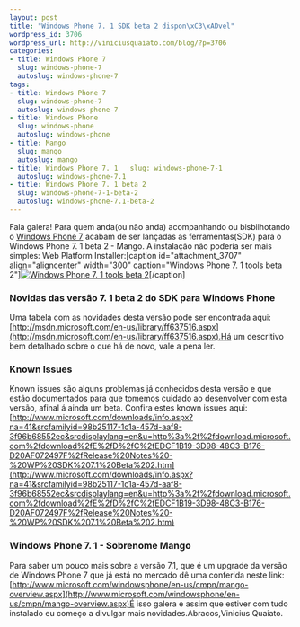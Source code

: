 ```yaml
--- 
layout: post
title: "Windows Phone 7. 1 SDK beta 2 dispon\xC3\xADvel"
wordpress_id: 3706
wordpress_url: http://viniciusquaiato.com/blog/?p=3706
categories: 
- title: Windows Phone 7
  slug: windows-phone-7
  autoslug: windows-phone-7
tags: 
- title: Windows Phone 7
  slug: windows-phone-7
  autoslug: windows-phone-7
- title: Windows Phone
  slug: windows-phone
  autoslug: windows-phone
- title: Mango
  slug: mango
  autoslug: mango
- title: Windows Phone 7. 1   slug: windows-phone-7-1
  autoslug: windows-phone-7.1
- title: Windows Phone 7. 1 beta 2
  slug: windows-phone-7-1-beta-2
  autoslug: windows-phone-7.1-beta-2
---
```

Fala galera! Para quem anda(ou não anda) acompanhando ou bisbilhotando o [Windows Phone 7](http://viniciusquaiato.com/blog/category/windows-phone-7/) acabam de ser lançadas as ferramentas(SDK) para o Windows Phone 7. 1 beta 2 - Mango. A instalação não poderia ser mais simples: Web Platform Installer:[caption id="attachment_3707" align="aligncenter" width="300" caption="Windows Phone 7. 1 tools beta 2"][![Windows Phone 7. 1 tools beta 2](http://viniciusquaiato.com/images_posts/Windows-Phone-7.1-tools-beta-2-300x231.png "Windows Phone 7. 1 tools beta 2")](http://viniciusquaiato.com/images_posts/Windows-Phone-7.1-tools-beta-2.png)[/caption]

### Novidas das versão 7. 1 beta 2 do SDK para Windows Phone
Uma tabela com as novidades desta versão pode ser encontrada aqui: [http://msdn.microsoft.com/en-us/library/ff637516.aspx](http://msdn.microsoft.com/en-us/library/ff637516.aspx).Há um descritivo bem detalhado sobre o que há de novo, vale a pena ler.

### Known Issues
Known issues são alguns problemas já conhecidos desta versão e que estão documentados para que tomemos cuidado ao desenvolver com esta versão, afinal á ainda um beta. Confira estes known issues aqui: [http://www.microsoft.com/downloads/info.aspx?na=41&srcfamilyid=98b25117-1c1a-457d-aaf8-3f96b68552ec&srcdisplaylang=en&u=http%3a%2f%2fdownload.microsoft.com%2fdownload%2fE%2fD%2fC%2fEDCF1B19-3D98-48C3-B176-D20AF072497F%2fRelease%20Notes%20-%20WP%20SDK%207.1%20Beta%202.htm](http://www.microsoft.com/downloads/info.aspx?na=41&srcfamilyid=98b25117-1c1a-457d-aaf8-3f96b68552ec&srcdisplaylang=en&u=http%3a%2f%2fdownload.microsoft.com%2fdownload%2fE%2fD%2fC%2fEDCF1B19-3D98-48C3-B176-D20AF072497F%2fRelease%20Notes%20-%20WP%20SDK%207.1%20Beta%202.htm)

### Windows Phone 7. 1 - Sobrenome Mango
Para saber um pouco mais sobre a versão 7.1, que é um upgrade da versão de Windows Phone 7 que já está no mercado dê uma conferida neste link: [http://www.microsoft.com/windowsphone/en-us/cmpn/mango-overview.aspx](http://www.microsoft.com/windowsphone/en-us/cmpn/mango-overview.aspx)É isso galera e assim que estiver com tudo instalado eu começo a divulgar mais novidades.Abracos,Vinicius Quaiato.
